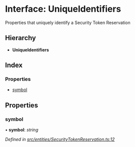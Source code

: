 # Interface: UniqueIdentifiers

Properties that uniquely identify a Security Token Reservation

## Hierarchy

* **UniqueIdentifiers**

## Index

### Properties

* [symbol](_entities_securitytokenreservation_.uniqueidentifiers.md#symbol)

## Properties

###  symbol

• **symbol**: *string*

*Defined in [src/entities/SecurityTokenReservation.ts:12](https://github.com/PolymathNetwork/polymath-sdk/blob/e8bbc1e/src/entities/SecurityTokenReservation.ts#L12)*
